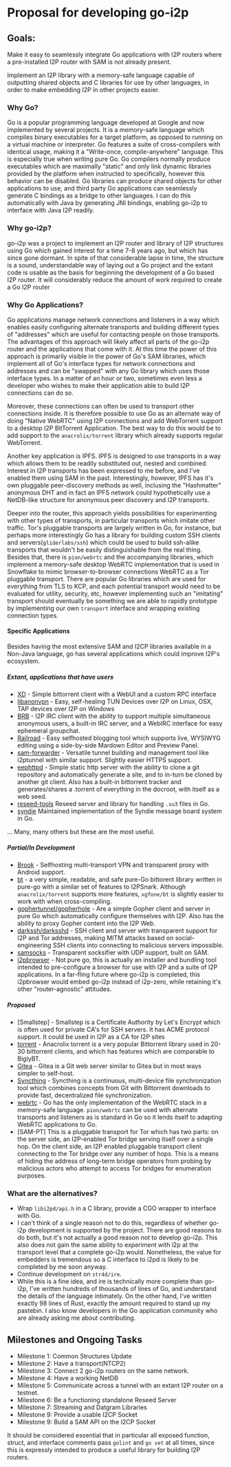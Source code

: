 Proposal for developing go-i2p
==============================

Goals:
------

Make it easy to seamlessly integrate Go applications with I2P routers where
a pre-installed I2P router with SAM is not already present.

Implement an I2P library with a memory-safe language capable of outputting
shared objects and C libraries for use by other languages, in order to make
embedding I2P in other projects easier.

### Why Go? 

Go is a popular programming language developed at Google and now
implemented by several projects. It is a memory-safe language which compiles
binary executables for a target platform, as opposed to running on a virtual
machine or interpreter. Go features a suite of cross-compilers with identical
usage, making it a "Write-once, compile-anywhere" language. This is especially
true when writing pure Go. Go compilers normally produce executables which are
maximally "static" and only link dynamic libraries provided by the platform
when instructed to specifically, however this behavior can be disabled. Go
libraries can produce shared objects for other applications to use, and third
party Go applications can seamlessly generate C bindings as a bridge to other
languages. I can do this automatically with Java by generating JNI bindings,
enabling go-i2p to interface with Java I2P readily.

### Why go-i2p?

go-i2p was a project to implement an I2P router and library of I2P structures
using Go which gained interest for a time 7-8 years ago, but which has since
gone dormant. In spite of that considerable lapse in time, the structure is
a sound, understandable way of laying out a Go project and the extant code is
usable as the basis for beginning the development of a Go based I2P router.
It will considerably reduce the amount of work required to create a Go I2P
router

### Why Go Applications?

Go applications manage network connections and listeners in a way which
enables easily configuring alternate transports and building different types
of "addresses" which are useful for contacting people on those transports.
The advantages of this approach will likely affect all parts of the go-i2p
router and the applications that come with it. At this time the power of this
approach is primarily visible in the power of Go's SAM libraries, which
implement all of Go's interface types for network connections and addresses
and can be "swapped" with any Go library which uses those interface types.
In a matter of an hour or two, sometimes even less a developer who wishes
to make their application able to build I2P connections can do so.

Moreover, these connections can often be used to transport other connections
inside. It is therefore possible to use Go as an alternate way of doing
"Native WebRTC" using I2P connections and add WebTorrent support to a
desktop I2P BitTorrent Application. The best way to do this would be to
add support to the `anacrolix/torrent` library which already supports regular
WebTorrent.

Another key application is IPFS. IPFS is designed to use transports in a
way which allows them to be readily substituted out, nested and combined.
Interest in I2P transports has been expressed to me before, and I've enabled
them using SAM in the past. Interestingly, however, IPFS has it's own pluggable
peer-discovery methods as well, inclusing the "Hashmatter" anonymous DHT and
in fact an IPFS network could hypothetically use a NetDB-like structure for
anonymous peer discovery and I2P transports.

Deeper into the router, this approach yields possibilities for experimenting
with other types of transports, in particular transports which imitate other
traffic. Tor's pluggable transports are largely written in Go, for instance,
but perhaps more interestingly Go has a library for building custom SSH clients
and servers(`gliderlabs/ssh`) which could be used to build ssh-alike transports
that wouldn't be easily distinguishable from the real thing. Besides that,
there is `pion/webrtc` and the accompanying libraries, which implement a
memory-safe desktop WebRTC implementation that is used in Snowflake to mimic
browser-to-browser connections WebRTC as a Tor pluggable transport. There are
popular Go libraries which are used for everything from TLS to KCP, and each
potential transport would need to be evaluated for utility, security, etc,
however implementing such an "imitating" transport should eventually be
something we are able to rapidly prototype by implementing our own `transport`
interface and wrapping existing connection types.

#### Specific Applications

Besides having the most extensive SAM and I2CP libraries available in a Non-Java
language, go has several applications which could improve I2P's ecosystem.

##### Extant, applications that have users

 - [XD](https://github.com/majestrate/XD) - Simple bittorrent client with a WebUI
  and a custom RPC interface
 - [libanonvpn](https://github.com/RTradeLtd/libanonvpn) - Easy, self-healing TUN
  Devices over I2P on Linux, OSX, TAP devices over I2P on Windows
 - [BRB](https://github.com/eyedeekay/brb) - I2P IRC client with the ability to
  support multiple simultaneous anonymous users, a built-in IRC server, and a
  WebIRC interface for easy ephemeral groupchat.
 - [Railroad](https://github.com/eyedeekay/railroad) - Easy selfhosted blogging
  tool which supports live, WYSIWYG editing using a side-by-side Mardown Editor
  and Preview Panel.
 - [sam-forwarder](https://github.com/eyedeekay/sam-forwarder) - Versatile tunnel
  building and management tool like i2ptunnel with similar support. Slightly easier
  HTTPS support.
 - [eephttpd](https://github.com/eyedeekay/eephttpd) - Simple static http server
  with the ability to clone a git repository and automatically generate a site,
  and to in-turn be cloned by another git client. Also has a built-in bittorrent
  tracker and generates/shares a .torrent of everything in the docroot, with itself
  as a web seed.
 - [reseed-tools](https://i2pgit.org/idk/reseed-tools) Reseed server and library for
  handling `.su3` files in Go.
 - [syndie](https://github.com/kpetku/syndie-core) Maintained implementation of the
  Syndie message board system in Go.

... Many, many others but these are the most useful.

##### Partial/In Development

 - [Brook](https;//github.com/txthinking/brook) - Selfhosting multi-transport VPN and
  transparent proxy with Android support.
 - [bt](https://github.com/xgfone/bt) - a very simple, readable, and safe pure-Go 
  bittorent library written in pure-go with a similar set of features to I2PSnark.
  Although `anacrolix/torrent` supports more features, `xgfone/bt` is slightly
  easier to work with when cross-compiling.
 - [gophertunnel/gopherhole](https://i2pgit.org/idk/gophertunnel) - Are a simple Gopher
  client and server in pure Go which automatically configure themselves with I2P. Also
  has the ability to proxy Gopher content into the I2P Web.
 - [darkssh/darksshd](https://github.com/eyedeekay/darkssh) - SSH client and server
  with transparent support for I2P and Tor addresses, making MITM attacks based on
  social-engineering SSH clients into connecting to malicious servers impossible.
 - [samsocks](https://github.com/eyedeekay/samsocks) - Transparent socksifier with UDP
  support, built on SAM.
 - [i2pbrowser](https://github.com/eyedeekay/i2pbrowser) - Not pure go, this is
  actually an installer and bundling tool intended to pre-configure a browser
  for use with I2P and a suite of I2P applications. In a far-fling future where
  go-i2p is completed, this i2pbrowser would embed go-i2p instead of i2p-zero,
  while retaining it's other "router-agnostic" attitudes.

##### Proposed

 - [Smallstep] - Smallstep is a Certificate Authority by Let's Encrypt which is often
  used for private CA's for SSH servers. It has ACME protocol support. It could be used
  in I2P as a CA for I2P sites
 - [torrent](https://github.com/anacrolix/torrent) - Anacrolix torrent is a very popular
  Bittorrent library used in 20-30 bittorrent clients, and which has features which are
  comparable to BiglyBT.
 - [Gitea](https://github.com/gitea/gitea) - Gitea is a Git web server similar to Gitea
  but in most ways simpler to self-host.
 - [Syncthing](https://github.com/syncthing/syncthing) - Syncthing is a continuous,
  multi-device file synchronization tool which combines concepts from Git with Bittorrent
  downloads to provide fast, decentralized file synchronization.
 - [webrtc](https://github.com/pion/webrtc) - Go has the only implementation of the WebRTC
  stack in a memory-safe language. `pion/webrtc` can be used with alternate transports and
  listeners as is standard in Go so it lends itself to adapting WebRTC applications to Go.
 - [SAM-PT] This is a pluggable transport for Tor which has two parts: on the server side,
  an I2P-enabled Tor bridge serving itself over a single hop. On the client side, an I2P
  enabled pluggable transport client connecting to the Tor bridge over any number of hops.
  This is a means of hiding the address of long-term bridge operators from probing by
  malicious actors who attempt to access Tor bridges for enumeration purposes.

### What are the alternatives?


 - Wrap `libi2pd/api.h` in a C library, provide a CGO wrapper to interface with Go.
  - I can't think of a single reason not to do this, regardless of whether go-i2p
   development is supported by the project. There are good reasons to do both, but
   it's not actually a good reason not to develop go-i2p. This also does not gain the same
   ability to experiment with i2p at the transport level that a complete go-i2p would.
   Nonetheless, the value for embedders is tremendous so a C interface to i2pd is likely
   to be completed by me soon anyway.
 - Continue development on `str4d/ire`.
  - While this is a fine idea, and ire is technically more complete than go-i2p,
   I've written hundreds of thousands of lines of Go, and understand the details of
   the language intimately. On the other hand, I've written exactly 98 lines of Rust,
   exactly the amount required to stand up my pastebin. I also know developers in the
   Go application community who are already asking me about contributing.

Milestones and Ongoing Tasks
----------------------------

 - Milestone 1: Common Structures Update
 - Milestone 2: Have a transport(NTCP2)
 - Milestone 3: Connect 2 go-i2p routers on the same network.
 - Milestone 4: Have a working NetDB
 - Milestone 5: Communicate across a tunnel with an extant I2P router on a testnet.
 - Milestone 6: Be a functioning standalone Reseed Server
 - Milestone 7: Streaming and Datgram Libraries
 - Milestone 9: Provide a usable I2CP Socket
 - Milestone 9: Build a SAM API on the I2CP Socket

It should be considered essential that in particular all exposed function, struct, and
interface comments pass `golint` and `go vet` at all times, since this is expressly intended
to produce a useful library for building I2P routers.